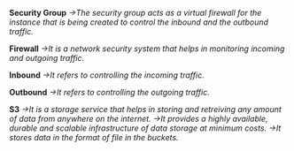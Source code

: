 

**Security Group**
*->The security group acts as a virtual firewall for the instance that is being created to control the
 inbound and the outbound traffic.*

**Firewall**
*->It is a network security system that helps in monitoring incoming and outgoing traffic.*

**Inbound**
*->It refers to controlling the incoming traffic.*

**Outbound**
*->It refers to controlling the outgoing traffic.*

**S3**
*->It is a storage service that helps in storing and retreiving any amount of data from anywhere on the internet.
 ->It provides a highly available, durable and scalable infrastructure of data storage at minimum costs.
 ->It stores data in the format of file in the buckets.*

